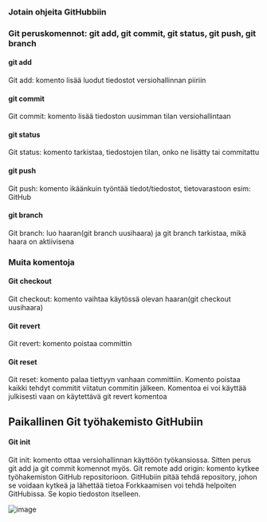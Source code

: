 ### Jotain ohjeita GitHubbiin

<h3>Git peruskomennot: git add, git commit, git status, git push, git branch</h3>

<h4>git add</h4>
Git add: komento lisää luodut tiedostot versiohallinnan piiriin
<h4>git commit</h4>
Git commit: komento lisää tiedoston uusimman tilan versiohallintaan
<h4>git status</h4>
Git status: komento tarkistaa, tiedostojen tilan, onko ne lisätty tai commitattu
<h4>git push</h4>
Git push: komento ikäänkuin työntää tiedot/tiedostot, tietovarastoon esim: GitHub
<h4>git branch</h4>
Git branch: luo haaran(git branch uusihaara) ja git branch tarkistaa, mikä haara on aktiivisena

<h3>Muita komentoja</h3>
<h4>Git checkout</h4>
Git checkout: komento vaihtaa käytössä olevan haaran(git checkout uusihaara)
<h4>Git revert</h4>
Git revert: komento poistaa committin
<h4>Git reset</h4>
Git reset: komento palaa tiettyyn vanhaan committiin. Komento poistaa kaikki tehdyt commitit viitatun commitin jälkeen. Komentoa ei voi käyttää julkisesti vaan on käytettävä git   revert komentoa
<h2>Paikallinen Git työhakemisto GitHubiin</h3>
<h4>Git init</h4>
Git init: komento ottaa versiohallinnan käyttöön työkansiossa. Sitten perus git add ja git commit komennot myös. Git remote add origin: komento kytkee työhakemiston GitHub   repositorioon.
GitHubiin pitää tehdä repository, johon se voidaan kytkeä ja lähettää tietoa
Forkkaamisen voi tehdä helpoiten GitHubissa. Se kopio tiedoston itselleen.

![image](https://user-images.githubusercontent.com/93646619/149132544-b5cf0b0d-5dee-4df8-bb47-f7281ff30d59.png)
